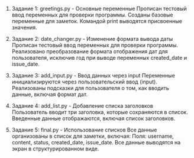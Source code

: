 1. Задание 1: greetings.py - Основные переменные
Прописан тестовый ввод переменных для проверки программы.
Созданы базовые переменные для заметок.
Командой print выводятся присвоенные значения.

3. Задание 2: date_changer.py - Изменение формата вывода даты
Прописан тестовый ввод переменных для проверки программы.
Реализовано преобразование формата отображения дат для пользователя, исключив год при выводе переменных created_date и issue_date.

4. Задание 3: add_input.py - Ввод данных через input
Переменные инициализируются через пользовательский ввод (input).
Реализованы подсказки для пользователя о том, как вводить данные, включая формат дат.

5. Задание 4: add_list.py - Добавление списка заголовков
Пользователь вводит три заголовка, которые сохраняются в список.
Введенные данные отображаются, включая список заголовков.

6. Задание 5: final.py - Использование списков
Все данные организованы в список для заметки, включая: Поля: username, content, status, created_date, issue_date.
Все данные выводятся на экран в структурированном виде.
